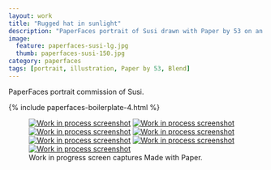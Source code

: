 ```yaml
---
layout: work
title: "Rugged hat in sunlight"
description: "PaperFaces portrait of Susi drawn with Paper by 53 on an iPad."
image: 
  feature: paperfaces-susi-lg.jpg
  thumb: paperfaces-susi-150.jpg
category: paperfaces
tags: [portrait, illustration, Paper by 53, Blend]
---
```


PaperFaces portrait commission of Susi.

{% include paperfaces-boilerplate-4.html %}

<figure class="third">
	<a href="{{ site.url }}/images/paperfaces-susi-process-1-lg.jpg"><img src="{{ site.url }}/images/paperfaces-susi-process-1-600.jpg" alt="Work in process screenshot"></a>
	<a href="{{ site.url }}/images/paperfaces-susi-process-2-lg.jpg"><img src="{{ site.url }}/images/paperfaces-susi-process-2-600.jpg" alt="Work in process screenshot"></a>
	<a href="{{ site.url }}/images/paperfaces-susi-process-3-lg.jpg"><img src="{{ site.url }}/images/paperfaces-susi-process-3-600.jpg" alt="Work in process screenshot"></a>
	<a href="{{ site.url }}/images/paperfaces-susi-process-4-lg.jpg"><img src="{{ site.url }}/images/paperfaces-susi-process-4-600.jpg" alt="Work in process screenshot"></a>
	<a href="{{ site.url }}/images/paperfaces-susi-process-5-lg.jpg"><img src="{{ site.url }}/images/paperfaces-susi-process-5-600.jpg" alt="Work in process screenshot"></a>
	<a href="{{ site.url }}/images/paperfaces-susi-process-6-lg.jpg"><img src="{{ site.url }}/images/paperfaces-susi-process-6-600.jpg" alt="Work in process screenshot"></a>
	<a href="{{ site.url }}/images/paperfaces-susi-process-7-lg.jpg"><img src="{{ site.url }}/images/paperfaces-susi-process-7-600.jpg" alt="Work in process screenshot"></a>
	<figcaption>Work in progress screen captures Made with Paper.</figcaption>
</figure>